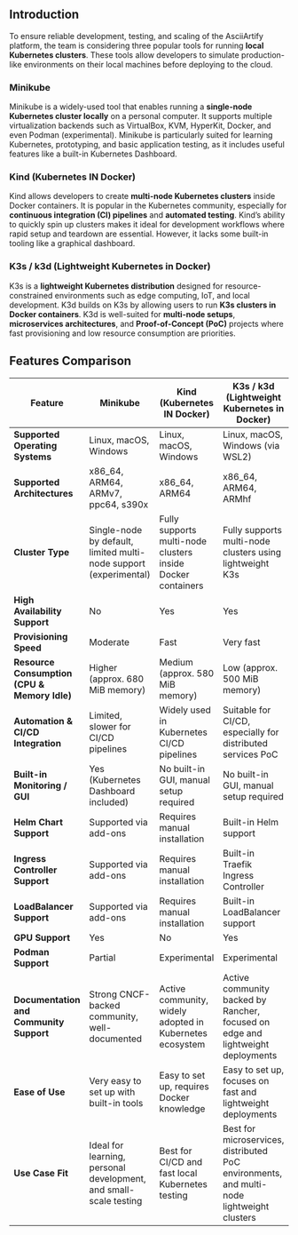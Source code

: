## Introduction

To ensure reliable development, testing, and scaling of the AsciiArtify platform, the team is considering three popular tools for running **local Kubernetes clusters**. These tools allow developers to simulate production-like environments on their local machines before deploying to the cloud.

### Minikube
Minikube is a widely-used tool that enables running a **single-node Kubernetes cluster locally** on a personal computer. It supports multiple virtualization backends such as VirtualBox, KVM, HyperKit, Docker, and even Podman (experimental). Minikube is particularly suited for learning Kubernetes, prototyping, and basic application testing, as it includes useful features like a built-in Kubernetes Dashboard.

### Kind (Kubernetes IN Docker)
Kind allows developers to create **multi-node Kubernetes clusters** inside Docker containers. It is popular in the Kubernetes community, especially for **continuous integration (CI) pipelines** and **automated testing**. Kind’s ability to quickly spin up clusters makes it ideal for development workflows where rapid setup and teardown are essential. However, it lacks some built-in tooling like a graphical dashboard.

### K3s / k3d (Lightweight Kubernetes in Docker)
K3s is a **lightweight Kubernetes distribution** designed for resource-constrained environments such as edge computing, IoT, and local development. K3d builds on K3s by allowing users to run **K3s clusters in Docker containers**. K3d is well-suited for **multi-node setups**, **microservices architectures**, and **Proof-of-Concept (PoC)** projects where fast provisioning and low resource consumption are priorities.

## Features Comparison

| **Feature**                                  | **Minikube**                                                                 | **Kind (Kubernetes IN Docker)**                                                         | **K3s / k3d (Lightweight Kubernetes in Docker)**                                            |
|----------------------------------------------|------------------------------------------------------------------------------|----------------------------------------------------------------------------------------|---------------------------------------------------------------------------------------------|
| **Supported Operating Systems**              | Linux, macOS, Windows                                                        | Linux, macOS, Windows                                                                  | Linux, macOS, Windows (via WSL2)                                                            |
| **Supported Architectures**                  | x86_64, ARM64, ARMv7, ppc64, s390x                                           | x86_64, ARM64                                                                          | x86_64, ARM64, ARMhf                                                                        |
| **Cluster Type**                             | Single-node by default, limited multi-node support (experimental)            | Fully supports multi-node clusters inside Docker containers                            | Fully supports multi-node clusters using lightweight K3s                                    |
| **High Availability Support**                | No                                                                           | Yes                                                                                    | Yes                                                                                         |
| **Provisioning Speed**                       | Moderate                                                                    | Fast                                                                                   | Very fast                                                                                   |
| **Resource Consumption (CPU & Memory Idle)** | Higher (approx. 680 MiB memory)                                              | Medium (approx. 580 MiB memory)                                                         | Low (approx. 500 MiB memory)                                                                |
| **Automation & CI/CD Integration**           | Limited, slower for CI/CD pipelines                                          | Widely used in Kubernetes CI/CD pipelines                                              | Suitable for CI/CD, especially for distributed services PoC                                |
| **Built-in Monitoring / GUI**                | Yes (Kubernetes Dashboard included)                                         | No built-in GUI, manual setup required                                                  | No built-in GUI, manual setup required                                                      |
| **Helm Chart Support**                       | Supported via add-ons                                                        | Requires manual installation                                                           | Built-in Helm support                                                                       |
| **Ingress Controller Support**               | Supported via add-ons                                                        | Requires manual installation                                                           | Built-in Traefik Ingress Controller                                                         |
| **LoadBalancer Support**                     | Supported via add-ons                                                        | Requires manual installation                                                           | Built-in LoadBalancer support                                                               |
| **GPU Support**                              | Yes                                                                          | No                                                                                     | Yes                                                                                         |
| **Podman Support**                           | Partial                                                                     | Experimental                                                                          | Experimental                                                                               |
| **Documentation and Community Support**     | Strong CNCF-backed community, well-documented                                | Active community, widely adopted in Kubernetes ecosystem                              | Active community backed by Rancher, focused on edge and lightweight deployments            |
| **Ease of Use**                              | Very easy to set up with built-in tools                                      | Easy to set up, requires Docker knowledge                                              | Easy to set up, focuses on fast and lightweight deployments                                |
| **Use Case Fit**                             | Ideal for learning, personal development, and small-scale testing            | Best for CI/CD and fast local Kubernetes testing                                       | Best for microservices, distributed PoC environments, and multi-node lightweight clusters  |

